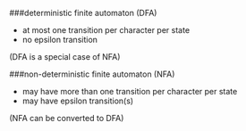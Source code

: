 
###deterministic finite automaton (DFA)

- at most one transition per character per state
- no epsilon transition

(DFA is a special case of NFA)

###non-deterministic finite automaton (NFA)

- may have more than one transition per character per state
- may have epsilon transition(s)

(NFA can be converted to DFA)

